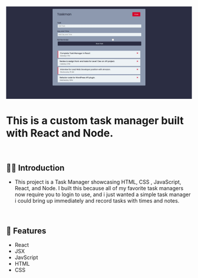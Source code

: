 ![](https://raw.githubusercontent.com/Matthewpco/React-Node-Taskman/master/Taskman-react.jpg)

# This is a custom task manager built with React and Node.

<br>

## 🙋‍♂️ Introduction

- This project is a Task Manager showcasing HTML, CSS , JavaScript, React, and Node. I built this because all of my favorite task managers now require you to login to use, and i just wanted a simple task manager i could bring up immediately and record tasks with times and notes.

<br>

## 📜 Features

- React
- JSX
- JavScript
- HTML
- CSS
  <br>
